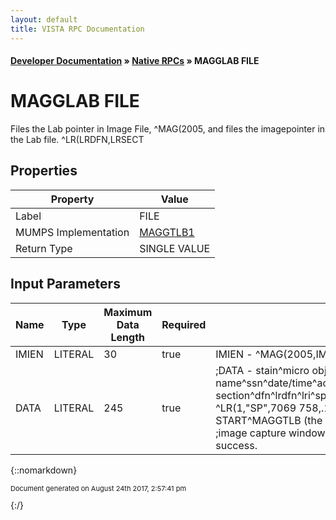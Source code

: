 ```yaml
---
layout: default
title: VISTA RPC Documentation
---
```


#### [Developer Documentation](../index) &#187; [Native RPCs](TableOfContents) &#187; MAGGLAB FILE<br/>
# MAGGLAB FILE

Files the Lab pointer in Image File, ^MAG(2005, and files the imagepointer in the Lab file. ^LR(LRDFN,LRSECT

## Properties

Property | Value
--- | ---
Label | FILE
MUMPS Implementation | [MAGGTLB1](http://code.osehra.org/dox/Routine_MAGGTLB1_source.html)
Return Type | SINGLE VALUE


## Input Parameters

Name | Type | Maximum Data Length | Required | Description
--- | --- | --- | --- | ---
IMIEN | LITERAL | 30 | true | IMIEN - ^MAG(2005,IMIEN image captured.
DATA | LITERAL | 245 | true | ;DATA - stain^micro obj^Pt name^ssn^date/time^acc#^Pathologist^specimendesc.^lab section^dfn^lrdfn^lri^spec ien^field#^global root e.g. ^LR(1,&quot;SP&quot;,7069 758,.1,1   ;DATA is the result of START^MAGGTLB (the specimen variable during the   ;image capture window).   ;Will return a single value on filing success.



{::nomarkdown} <br/><p style="font-size: 11px">Document generated on August 24th 2017, 2:57:41 pm</p>{:/}